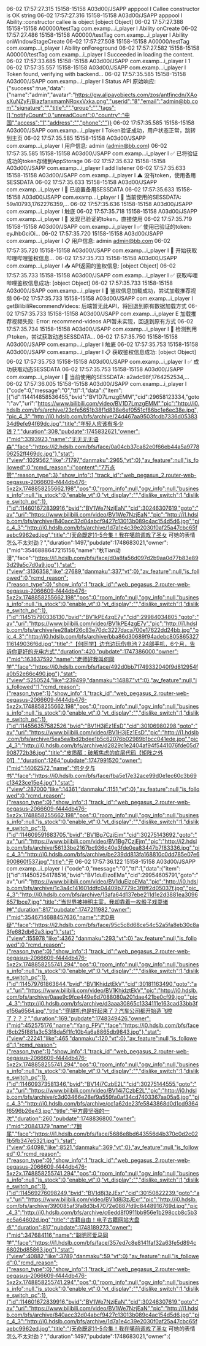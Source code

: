 06-02 17:57:27.315   15158-15158   A03d00/JSAPP                    apppool               I     Callee constructor is OK string
06-02 17:57:27.316   15158-15158   A03d00/JSAPP                    apppool               I     Ability::constructor callee is object [object Object]
06-02 17:57:27.388   15158-15158   A00000/testTag                  com.examp...i_player  I     Ability onCreate
06-02 17:57:27.486   15158-15158   A00000/testTag                  com.examp...i_player  I     Ability onWindowStageCreate
06-02 17:57:27.508   15158-15158   A00000/testTag                  com.examp...i_player  I     Ability onForeground
06-02 17:57:27.582   15158-15158   A00000/testTag                  com.examp...i_player  I     Succeeded in loading the content.
06-02 17:57:33.685   15158-15158   A03d00/JSAPP                    com.examp...i_player  I     1
06-02 17:57:35.557   15158-15158   A03d00/JSAPP                    com.examp...i_player  I     Token found, verifying with backend...
06-02 17:57:35.585   15158-15158   A03d00/JSAPP                    com.examp...i_player  I     Status API 原始响应: {"success":true,"data":{"name":"admin","avatar":"https://gw.alipayobjects.com/zos/antfincdn/XAosXuNZyF/BiazfanxmamNRoxxVxka.png","userid":"8","email":"admin@bb.com","signature":"","title":"","group":"","tags":[],"notifyCount":0,"unreadCount":0,"country":"中国","access":"1","address":"","phone":""}}
06-02 17:57:35.585   15158-15158   A03d00/JSAPP                    com.examp...i_player  I     Token验证成功，用户状态正常，跳转到主页
06-02 17:57:35.585   15158-15158   A03d00/JSAPP                    com.examp...i_player  I     用户信息: admin (admin@bb.com)
06-02 17:57:35.585   15158-15158   A03d00/JSAPP                    com.examp...i_player  I     ✅ 已将验证成功的token存储到AppStorage
06-02 17:57:35.632   15158-15158   A03d00/JSAPP                    com.examp...i_player  I     add listener
06-02 17:57:35.633   15158-15158   A03d00/JSAPP                    com.examp...i_player  I     ⚠️ 没有token，使用备用SESSDATA
06-02 17:57:35.633   15158-15158   A03d00/JSAPP                    com.examp...i_player  I     🔧 已设置备用SESSDATA
06-02 17:57:35.633   15158-15158   A03d00/JSAPP                    com.examp...i_player  I     🎯 当前使用的SESSDATA: 59a10793,1762276359,...
06-02 17:57:35.636   15158-15158   A03d00/JSAPP                    com.examp...i_player  I     触底
06-02 17:57:35.718   15158-15158   A03d00/JSAPP                    com.examp...i_player  I     🎯 发现已验证的token，直接使用
06-02 17:57:35.719   15158-15158   A03d00/JSAPP                    com.examp...i_player  I     ✅ 使用已验证的token: eyJhbGciOi...
06-02 17:57:35.720   15158-15158   A03d00/JSAPP                    com.examp...i_player  I     📋 用户信息: admin admin@bb.com
06-02 17:57:35.720   15158-15158   A03d00/JSAPP                    com.examp...i_player  I     🔄 开始获取哔哩哔哩鉴权信息...
06-02 17:57:35.733   15158-15158   A03d00/JSAPP                    com.examp...i_player  I     📥 API返回的鉴权信息: [object Object]
06-02 17:57:35.733   15158-15158   A03d00/JSAPP                    com.examp...i_player  I     ✅ 获取哔哩哔哩鉴权信息成功: [object Object]
06-02 17:57:35.733   15158-15158   A03d00/JSAPP                    com.examp...i_player  I     🎉 鉴权信息加载成功，尝试加载推荐视频
06-02 17:57:35.733   15158-15158   A03d00/JSAPP                    com.examp...i_player  I     getBilibiliRecommendVideos: 后端暂无此API，将回退到原有数据加载方式
06-02 17:57:35.733   15158-15158   A03d00/JSAPP                    com.examp...i_player  E     加载推荐视频失败: Error: recommend-videos API暂未实现，回退到原有方式
06-02 17:57:35.734   15158-15158   A03d00/JSAPP                    com.examp...i_player  I     🔄 检测到用户token，尝试获取动态SESSDATA...
06-02 17:57:35.750   15158-15158   A03d00/JSAPP                    com.examp...i_player  I     触底
06-02 17:57:35.753   15158-15158   A03d00/JSAPP                    com.examp...i_player  I     📋 获取鉴权信息成功: [object Object]
06-02 17:57:35.753   15158-15158   A03d00/JSAPP                    com.examp...i_player  I     ✅ 成功获取动态SESSDATA
06-02 17:57:35.753   15158-15158   A03d00/JSAPP                    com.examp...i_player  I     🎯 当前使用的SESSDATA: a2adc98f,1764252534,...
06-02 17:57:36.005   15158-15158   A03d00/JSAPP                    com.examp...i_player  I     {"code":0,"message":"0","ttl":1,"data":{"item":[{"id":114414858536455,"bvid":"BV1D7LmzgEMM","cid":29658123334,"goto":"av","uri":"https://www.bilibili.com/video/BV1D7LmzgEMM","pic":"http://i0.hdslb.com/bfs/archive/23cfe5651b38f1d838e6ef0551cf86bc1e6ec38e.jpg","pic_4_3":"http://i0.hdslb.com/bfs/archive/24d467aa9503fcdb7336d0538334d9efe94f69dc.jpg","title":"年轻人应该有多少钱？","duration":308,"pubdate":1745832621,"owner":{"mid":3393923,"name":"无无无无语森","face":"https://i2.hdslb.com/bfs/face/0a04cb37ca82e0f66eb44a5a977806252ff469dc.jpg"},"stat":{"view":1029562,"like":71797,"danmaku":2965,"vt":0},"av_feature":null,"is_followed":0,"rcmd_reason":{"content":"7万点赞","reason_type":3},"show_info":1,"track_id":"web_pegasus_2.router-web-pegasus-2066609-f444db476-5xz2x.1748858255662.198","pos":0,"room_info":null,"ogv_info":null,"business_info":null,"is_stock":0,"enable_vt":0,"vt_display":"","dislike_switch":1,"dislike_switch_pc":1},{"id":114601672839916,"bvid":"BV1We7NzjEaN","cid":30246307619,"goto":"av","uri":"https://www.bilibili.com/video/BV1We7NzjEaN","pic":"http://i1.hdslb.com/bfs/archive/840acc32d04abcf9427c13013b089c4ac154d5d6.jpg","pic_4_3":"http://i0.hdslb.com/bfs/archive/1d7a1e4c39e2030f0af25a47cbc65faebc9962ed.jpg","title":"(天命既定)1-5合集！我在噶前调戏了圣女 可她的表情怎么不太对劲？","duration":1497,"pubdate":1748683021,"owner":{"mid":3546888647215156,"name":"秋Tian动漫","face":"https://i1.hdslb.com/bfs/face/d0a8fa56d097d2b9aa0d77b83e893d29a5c7d0a9.jpg"},"stat":{"view":3136358,"like":27689,"danmaku":337,"vt":0},"av_feature":null,"is_followed":0,"rcmd_reason":{"reason_type":0},"show_info":1,"track_id":"web_pegasus_2.router-web-pegasus-2066609-f444db476-5xz2x.1748858255662.198","pos":0,"room_info":null,"ogv_info":null,"business_info":null,"is_stock":0,"enable_vt":0,"vt_display":"","dislike_switch":1,"dislike_switch_pc":1},{"id":114515790336130,"bvid":"BV1kPE4zgE7y","cid":29984034805,"goto":"av","uri":"https://www.bilibili.com/video/BV1kPE4zgE7y","pic":"http://i1.hdslb.com/bfs/archive/ee28abf26c83e70dc3227daca700e17622dd24bb.jpg","pic_4_3":"http://i0.hdslb.com/bfs/archive/bba86d30689f94adebc805865327116149036f6d.jpg","title":"【何同学】边充边玩伤电池？24部手机，6个月，告诉你更好的充电方式","duration":420,"pubdate":1747386000,"owner":{"mid":163637592,"name":"老师好我叫何同学","face":"https://i0.hdslb.com/bfs/face/492d0bb71749332040f9d812954fa0b52e66c490.jpg"},"stat":{"view":5250524,"like":239499,"danmaku":14887,"vt":0},"av_feature":null,"is_followed":1,"rcmd_reason":{"reason_type":1},"show_info":1,"track_id":"web_pegasus_2.router-web-pegasus-2066609-f444db476-5xz2x.1748858255662.198","pos":0,"room_info":null,"ogv_info":null,"business_info":null,"is_stock":0,"enable_vt":0,"vt_display":"","dislike_switch":1,"dislike_switch_pc":1},{"id":114556357582526,"bvid":"BV1H3jEz1EsD","cid":30106980298,"goto":"av","uri":"https://www.bilibili.com/video/BV1H3jEz1EsD","pic":"http://i1.hdslb.com/bfs/archive/5ea5ea1bd2bdee1b5c62076b02989b1bcc041ede.jpg","pic_4_3":"http://i0.hdslb.com/bfs/archive/d2829c1e2404af94f5441076fde05d7908772b36.jpg","title":"皮质醇：破解焦虑的底层代码【矩阵之外01】","duration":1264,"pubdate":1747991520,"owner":{"mid":14062572,"name":"何夕夕与书","face":"https://i0.hdslb.com/bfs/face/fba5e17e32ace99d0e1ec60c3b69c13423ce15e4.jpg"},"stat":{"view":287000,"like":14361,"danmaku":1151,"vt":0},"av_feature":null,"is_followed":0,"rcmd_reason":{"reason_type":0},"show_info":1,"track_id":"web_pegasus_2.router-web-pegasus-2066609-f444db476-5xz2x.1748858255662.198","pos":0,"room_info":null,"ogv_info":null,"business_info":null,"is_stock":0,"enable_vt":0,"vt_display":"","dislike_switch":1,"dislike_switch_pc":1},{"id":114609591683705,"bvid":"BV1Bg7CzjEjm","cid":30275143692,"goto":"av","uri":"https://www.bilibili.com/video/BV1Bg7CzjEjm","pic":"http://i2.hdslb.com/bfs/archive/56133be2167bc936c40e3fde0ea83447b7f83336.jpg","pic_4_3":"http://i0.hdslb.com/bfs/archive/be239dd813fa168810c0dd785e07e6900860f537.jpg","title":"开
06-02 17:57:36.122   15158-15158   A03d00/JSAPP                    com.examp...i_player  I     {"code":0,"message":"0","ttl":1,"data":{"item":[{"id":114505254178516,"bvid":"BV1duEizoEMa","cid":29954605791,"goto":"av","uri":"https://www.bilibili.com/video/BV1duEizoEMa","pic":"http://i0.hdslb.com/bfs/archive/1c3a4c141601ddfc04409b7779c3f8ff2d05037f.jpg","pic_4_3":"http://i0.hdslb.com/bfs/archive/13afa64d137ebe211d1e2d3881ea30966571bce7.jpg","title":"当世界被神明主宰，我却靠着一枚骰子戏耍诸神","duration":817,"pubdate":1747211982,"owner":{"mid":3546714688457636,"name":"老D悬疑","face":"https://i2.hdslb.com/bfs/face/95c5c8d68ce54c52a5fa8eb30c8a3fe682db62a3.jpg"},"stat":{"view":155978,"like":4362,"danmaku":293,"vt":0},"av_feature":null,"is_followed":0,"rcmd_reason":{"reason_type":0},"show_info":1,"track_id":"web_pegasus_2.router-web-pegasus-2066609-f444db476-5xz2x.1748858255741.294","pos":0,"room_info":null,"ogv_info":null,"business_info":null,"is_stock":0,"enable_vt":0,"vt_display":"","dislike_switch":1,"dislike_switch_pc":1},{"id":114579761863644,"bvid":"BV1KhjdztEkV","cid":30181163490,"goto":"av","uri":"https://www.bilibili.com/video/BV1KhjdztEkV","pic":"http://i0.hdslb.com/bfs/archive/0aae9c9fce449e6d7088080a201dae421be0cf99.jpg","pic_4_3":"http://i0.hdslb.com/bfs/archive/d3aaa30865c1334111e163cad33bb3fe156a6564.jpg","title":"穿越机也是好起来了？汽车公司都开始造飞控了？？？","duration":169,"pubdate":1748349426,"owner":{"mid":452575176,"name":"Yang_FPV","face":"https://i0.hdslb.com/bfs/face/6cb25f881a3c53f8da5f1fc10b4a6a8865db9843.jpg"},"stat":{"view":22241,"like":465,"danmaku":120,"vt":0},"av_feature":null,"is_followed":1,"rcmd_reason":{"reason_type":1},"show_info":1,"track_id":"web_pegasus_2.router-web-pegasus-2066609-f444db476-5xz2x.1748858255741.294","pos":0,"room_info":null,"ogv_info":null,"business_info":null,"is_stock":0,"enable_vt":0,"vt_display":"","dislike_switch":1,"dislike_switch_pc":1},{"id":114609373581346,"bvid":"BV14i7CzbE2L","cid":30275144555,"goto":"av","uri":"https://www.bilibili.com/video/BV14i7CzbE2L","pic":"http://i0.hdslb.com/bfs/archive/c3d03466e28ef9a559fa0af34cd7403367aa05a6.jpg","pic_4_3":"http://i0.hdslb.com/bfs/archive/cc1a62de23fe5843868d0d1cd9364f6596b26e43.jpg","title":"甲方最坚强的一次","duration":260,"pubdate":1748836800,"owner":{"mid":20841379,"name":"7鲸尾","face":"https://i1.hdslb.com/bfs/face/5686e8bd643556d4b370c0d2c021b5fb347e5321.jpg"},"stat":{"view":64098,"like":8521,"danmaku":369,"vt":0},"av_feature":null,"is_followed":0,"rcmd_reason":{"reason_type":0},"show_info":1,"track_id":"web_pegasus_2.router-web-pegasus-2066609-f444db476-5xz2x.1748858255741.294","pos":0,"room_info":null,"ogv_info":null,"business_info":null,"is_stock":0,"enable_vt":0,"vt_display":"","dislike_switch":1,"dislike_switch_pc":1},{"id":114569276098249,"bvid":"BV1d8j3zJExr","cid":30150822239,"goto":"av","uri":"https://www.bilibili.com/video/BV1d8j3zJExr","pic":"http://i0.hdslb.com/bfs/archive/390085af3fa8d3b47072e0887fd9c8448916769d.jpg","pic_4_3":"http://i0.hdslb.com/bfs/archive/c6edd8f0911bb956e1b298ccb8c5b3ec5a64602d.jpg","title":"古籍自由！电子古籍网站大盘点","duration":817,"pubdate":1748189273,"owner":{"mid":347684116,"name":"聪明可爱马同学","face":"https://i1.hdslb.com/bfs/face/357ed7c8e8141faf32a63fe5d894c6802bd85863.jpg"},"stat":{"view":40882,"like":3789,"danmaku":59,"vt":0},"av_feature":null,"is_followed":0,"rcmd_reason":{"reason_type":0},"show_info":1,"track_id":"web_pegasus_2.router-web-pegasus-2066609-f444db476-5xz2x.1748858255741.294","pos":0,"room_info":null,"ogv_info":null,"business_info":null,"is_stock":0,"enable_vt":0,"vt_display":"","dislike_switch":1,"dislike_switch_pc":1},{"id":114601672839916,"bvid":"BV1We7NzjEaN","cid":30246307619,"goto":"av","uri":"https://www.bilibili.com/video/BV1We7NzjEaN","pic":"http://i1.hdslb.com/bfs/archive/840acc32d04abcf9427c13013b089c4ac154d5d6.jpg","pic_4_3":"http://i0.hdslb.com/bfs/archive/1d7a1e4c39e2030f0af25a47cbc65faebc9962ed.jpg","title":"(天命既定)1-5合集！我在噶前调戏了圣女 可她的表情怎么不太对劲？","duration":1497,"pubdate":1748683021,"owner":{
